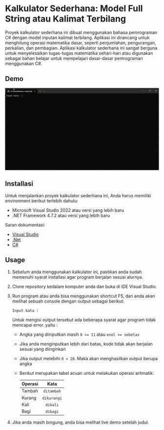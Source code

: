 # Kalkulator Sederhana: Model Full String atau Kalimat Terbilang
Proyek kalkulator sederhana ini dibuat menggunakan bahasa pemrograman C# dengan model inputan kalimat terbilang. Aplikasi ini dirancang untuk menghitung operasi matematika dasar, seperti penjumlahan, pengurangan, perkalian, dan pembagian. Aplikasi kalkulator sederhana ini sangat berguna untuk menyelesaikan tugas-tugas matematika sehari-hari atau digunakan sebagai bahan belajar untuk mempelajari dasar-dasar pemrograman menggunakan C#. 

## Demo
![](https://github.com/sulthonaw/kalkulator-model-full-string/blob/main/assets/D__titip_kalkulator-model-full-string_bin_Debug_net7.0_ModelFullString.exe-2023-03-20-11-01-11.gif)

## Installasi 
Untuk menjalankan proyek kalkulator sederhana ini, Anda harus memiliki environment berikut terlebih dahulu:
- Microsoft Visual Studio 2022 atau versi yang lebih baru
- .NET Framework 4.7.2 atau versi yang lebih baru

Saran dokumentasi:
- [Visual Studio](https://visualstudio.microsoft.com/)
- [.Net](https://dotnet.microsoft.com/en-us/)
- [C#](https://learn.microsoft.com/en-us/dotnet/csharp/)

## Usage
1. Sebelum anda menggunakan kalkulator ini, pastikan anda sudah memenuhi syarat installasi agar program berjalan sesuai alurnya.
2. Clone repository kedalam komputer anda dan buka di IDE Visual Studio.
3. Run program atau anda bisa menggunakan shortcut F5, dan anda akan melihat sebuah console dengan output sebagai berikut:

    ```
    Input kata :
    ```
    
    Untuk mengisi output tersebut ada beberapa syarat agar program tidak mencapai error. yaitu :
    - Angka yang diinputkan masih `0 <= 11` atau `enol <= sebelas`
    - Jika anda menginputkan lebih dari batas, kode tidak akan berjalan sesuai yang diinginkan
    - Jika output melebihi `0 < 20`. Maka akan menghasilkan output berupa angka 
    - Berikut merupakan tabel acuan untuk melakukan operasi aritmatik:
    
        | Operasi   | Kata  | 
        |----------|:-------------:|
        | Tambah |  `ditambah` |
        | Kurang |    `dikurangi`   |  
        | Kali | `dikali` |  
        | Bagi | `dibagi` |  
4. Jika anda masih bingung, anda bisa melihat live demo setelah judul.
